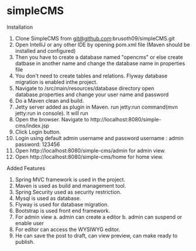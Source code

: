# simpleCMS

Installation

1. Clone SimpleCMS from git@github.com:brusoth09/simpleCMS.git
2. Open IntelliJ or any other IDE by opening pom.xml file (Maven should be installed and configured)
3. Then you have to create a database named "opencms" or else create datbase in another name and change the database name in properties file
4. You don't need to create tables and relations. Flyway database migration is enabled inthe project.
5. Navigate to /src/main/resources/database directory open database.properties and change your user name and password
6. Do a Maven clean and build.
7. Jetty server added as plugin in Maven. run jetty:run command(mvn jetty:run in console). It will run
8. Open the browser. Navigate to http://localhost:8080/simple-cms/index.jsp
9. Click Login button.
10. Login using default admin username and password
    username : admin
    password: 123456
11. Open http://localhost:8080/simple-cms/admin for admin view.
12. Open http://localhost:8080/simple-cms/home for home view.


Added Features
1. Spring MVC framework is used in the project.
2. Maven is used as build and management tool.
3. Spring Security used as security restriction.
4. Mysql is used as database.
5. Flyway is used for database migration.
6. Bootstrap is used front end framework.
7. For admin view
    a. admin can create a editor
    b. admin can suspend or enable user
8. For editor can access the WYSIWYG editor.
9. He can save the post to draft, can view preview, can make ready to publish.



